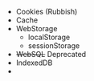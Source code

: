 - Cookies (Rubbish)
- Cache
- WebStorage
	- localStorage
	- sessionStorage
- ~~WebSQL~~ Deprecated
- IndexedDB
-